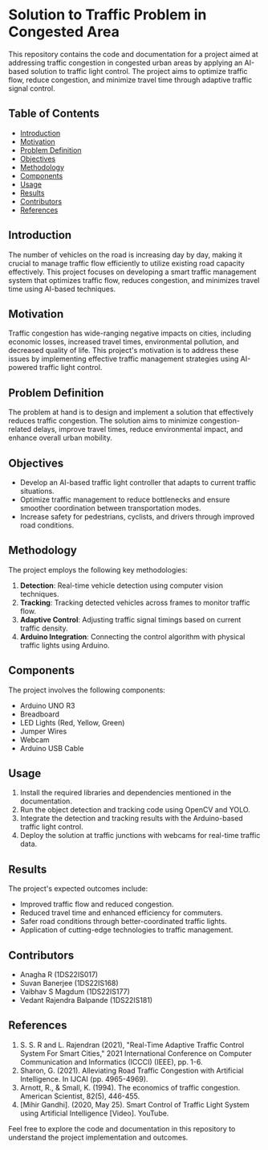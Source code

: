 # Solution to Traffic Problem in Congested Area

This repository contains the code and documentation for a project aimed at addressing traffic congestion in congested urban areas by applying an AI-based solution to traffic light control. The project aims to optimize traffic flow, reduce congestion, and minimize travel time through adaptive traffic signal control.

## Table of Contents

- [Introduction](#introduction)
- [Motivation](#motivation)
- [Problem Definition](#problem-definition)
- [Objectives](#objectives)
- [Methodology](#methodology)
- [Components](#components)
- [Usage](#usage)
- [Results](#results)
- [Contributors](#contributors)
- [References](#references)

## Introduction

The number of vehicles on the road is increasing day by day, making it crucial to manage traffic flow efficiently to utilize existing road capacity effectively. This project focuses on developing a smart traffic management system that optimizes traffic flow, reduces congestion, and minimizes travel time using AI-based techniques.

## Motivation

Traffic congestion has wide-ranging negative impacts on cities, including economic losses, increased travel times, environmental pollution, and decreased quality of life. This project's motivation is to address these issues by implementing effective traffic management strategies using AI-powered traffic light control.

## Problem Definition

The problem at hand is to design and implement a solution that effectively reduces traffic congestion. The solution aims to minimize congestion-related delays, improve travel times, reduce environmental impact, and enhance overall urban mobility.

## Objectives

- Develop an AI-based traffic light controller that adapts to current traffic situations.
- Optimize traffic management to reduce bottlenecks and ensure smoother coordination between transportation modes.
- Increase safety for pedestrians, cyclists, and drivers through improved road conditions.

## Methodology

The project employs the following key methodologies:

1. **Detection**: Real-time vehicle detection using computer vision techniques.
2. **Tracking**: Tracking detected vehicles across frames to monitor traffic flow.
3. **Adaptive Control**: Adjusting traffic signal timings based on current traffic density.
4. **Arduino Integration**: Connecting the control algorithm with physical traffic lights using Arduino.

## Components

The project involves the following components:

- Arduino UNO R3
- Breadboard
- LED Lights (Red, Yellow, Green)
- Jumper Wires
- Webcam
- Arduino USB Cable

## Usage

1. Install the required libraries and dependencies mentioned in the documentation.
2. Run the object detection and tracking code using OpenCV and YOLO.
3. Integrate the detection and tracking results with the Arduino-based traffic light control.
4. Deploy the solution at traffic junctions with webcams for real-time traffic data.

## Results

The project's expected outcomes include:

- Improved traffic flow and reduced congestion.
- Reduced travel time and enhanced efficiency for commuters.
- Safer road conditions through better-coordinated traffic lights.
- Application of cutting-edge technologies to traffic management.

## Contributors

- Anagha R (1DS22IS017)
- Suvan Banerjee (1DS22IS168)
- Vaibhav S Magdum (1DS22IS177)
- Vedant Rajendra Balpande (1DS22IS181)

## References

1. S. S. R and L. Rajendran (2021), "Real-Time Adaptive Traffic Control System For Smart Cities," 2021 International Conference on Computer Communication and Informatics (ICCCI) (IEEE), pp. 1-6.
2. Sharon, G. (2021). Alleviating Road Traffic Congestion with Artificial Intelligence. In IJCAI (pp. 4965-4969).
3. Arnott, R., & Small, K. (1994). The economics of traffic congestion. American Scientist, 82(5), 446-455.
4. [Mihir Gandhi]. (2020, May 25). Smart Control of Traffic Light System using Artificial Intelligence [Video]. YouTube.

Feel free to explore the code and documentation in this repository to understand the project implementation and outcomes.
